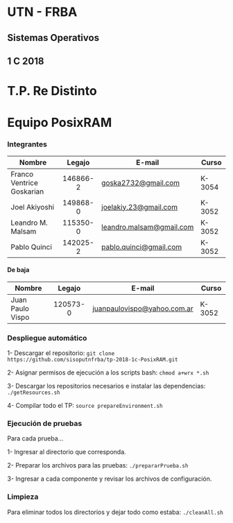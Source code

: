 # UTN - FRBA
## Sistemas Operativos
## 1 C 2018

# T.P. Re Distinto
# Equipo PosixRAM

### Integrantes

| Nombre                    | Legajo   | E-mail                      | Curso  |
| ------------------------- |:--------:| --------------------------- | ------ |
| Franco Ventrice Goskarian | 146866-2 | goska2732@gmail.com         | K-3054 |
| Joel Akiyoshi             | 149868-0 | joelakiy.23@gmail.com       | K-3052 |
| Leandro M. Malsam         | 115350-0 | leandro.malsam@gmail.com    | K-3052 |
| Pablo Quinci              | 142025-2 | pablo.quinci@gmail.com      | K-3052 |

#### De baja

| Nombre                    | Legajo   | E-mail                      | Curso  |
| ------------------------- |:--------:| --------------------------- | ------ |
| Juan Paulo Vispo          | 120573-0 | juanpaulovispo@yahoo.com.ar | K-3052 |


### Despliegue automático

1- Descargar el repositorio: `git clone https://github.com/sisoputnfrba/tp-2018-1c-PosixRAM.git`

2- Asignar permisos de ejecución a los scripts bash: `chmod a+wrx *.sh`

3- Descargar los repositorios necesarios e instalar las dependencias: `./getResources.sh`

4- Compilar todo el TP: `source prepareEnvironment.sh`

### Ejecución de pruebas
Para cada prueba...

1- Ingresar al directorio que corresponda.

2- Preparar los archivos para las pruebas: `./prepararPrueba.sh`

3- Ingresar a cada componente y revisar los archivos de configuración.

### Limpieza

Para eliminar todos los directorios y dejar todo como estaba: `./cleanAll.sh`